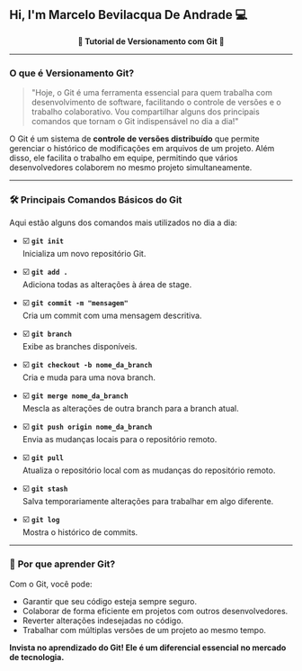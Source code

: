 ## Hi, I'm Marcelo Bevilacqua De Andrade 💻

<p align="center"><strong>📜 Tutorial de Versionamento com Git 📜</strong></p>

---

### O que é **Versionamento Git?**

> "Hoje, o Git é uma ferramenta essencial para quem trabalha com desenvolvimento de software, facilitando o controle de versões e o trabalho colaborativo. Vou compartilhar alguns dos principais comandos que tornam o Git indispensável no dia a dia!"

O Git é um sistema de **controle de versões distribuído** que permite gerenciar o histórico de modificações em arquivos de um projeto. Além disso, ele facilita o trabalho em equipe, permitindo que vários desenvolvedores colaborem no mesmo projeto simultaneamente.

---

### 🛠️ **Principais Comandos Básicos do Git**

Aqui estão alguns dos comandos mais utilizados no dia a dia:

- ☑️ **`git init`**  
  Inicializa um novo repositório Git.

- ☑️ **`git add .`**  
  Adiciona todas as alterações à área de stage.

- ☑️ **`git commit -m "mensagem"`**  
  Cria um commit com uma mensagem descritiva.

- ☑️ **`git branch`**  
  Exibe as branches disponíveis.

- ☑️ **`git checkout -b nome_da_branch`**  
  Cria e muda para uma nova branch.

- ☑️ **`git merge nome_da_branch`**  
  Mescla as alterações de outra branch para a branch atual.

- ☑️ **`git push origin nome_da_branch`**  
  Envia as mudanças locais para o repositório remoto.

- ☑️ **`git pull`**  
  Atualiza o repositório local com as mudanças do repositório remoto.

- ☑️ **`git stash`**  
  Salva temporariamente alterações para trabalhar em algo diferente.

- ☑️ **`git log`**  
  Mostra o histórico de commits.

---

### 🌟 **Por que aprender Git?**

Com o Git, você pode:

- Garantir que seu código esteja sempre seguro.
- Colaborar de forma eficiente em projetos com outros desenvolvedores.
- Reverter alterações indesejadas no código.
- Trabalhar com múltiplas versões de um projeto ao mesmo tempo.

**Invista no aprendizado do Git! Ele é um diferencial essencial no mercado de tecnologia.**
